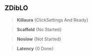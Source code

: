 ## ZDibLO

> **Killaura** {ClickSettings And Ready}

> **Scaffold** {No Started}

> **Noslow** {Not Started}

> **Latency** {0 Done}
